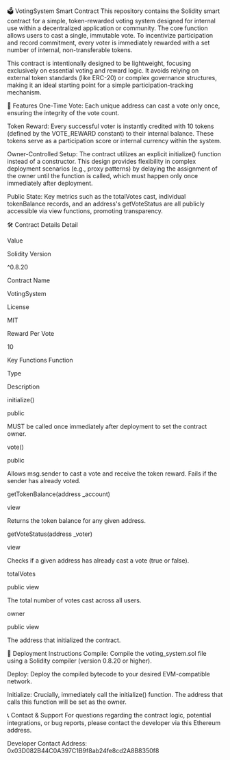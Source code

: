 🗳️ VotingSystem Smart Contract
This repository contains the Solidity smart contract for a simple, token-rewarded voting system designed for internal use within a decentralized application or community. The core function allows users to cast a single, immutable vote. To incentivize participation and record commitment, every voter is immediately rewarded with a set number of internal, non-transferable tokens.

This contract is intentionally designed to be lightweight, focusing exclusively on essential voting and reward logic. It avoids relying on external token standards (like ERC-20) or complex governance structures, making it an ideal starting point for a simple participation-tracking mechanism.

🌟 Features
One-Time Vote: Each unique address can cast a vote only once, ensuring the integrity of the vote count.

Token Reward: Every successful voter is instantly credited with 10 tokens (defined by the VOTE_REWARD constant) to their internal balance. These tokens serve as a participation score or internal currency within the system.

Owner-Controlled Setup: The contract utilizes an explicit initialize() function instead of a constructor. This design provides flexibility in complex deployment scenarios (e.g., proxy patterns) by delaying the assignment of the owner until the function is called, which must happen only once immediately after deployment.

Public State: Key metrics such as the totalVotes cast, individual tokenBalance records, and an address's getVoteStatus are all publicly accessible via view functions, promoting transparency.

🛠️ Contract Details
Detail

Value

Solidity Version

^0.8.20

Contract Name

VotingSystem

License

MIT

Reward Per Vote

10

Key Functions
Function

Type

Description

initialize()

public

MUST be called once immediately after deployment to set the contract owner.

vote()

public

Allows msg.sender to cast a vote and receive the token reward. Fails if the sender has already voted.

getTokenBalance(address _account)

view

Returns the token balance for any given address.

getVoteStatus(address _voter)

view

Checks if a given address has already cast a vote (true or false).

totalVotes

public view

The total number of votes cast across all users.

owner

public view

The address that initialized the contract.

🚀 Deployment Instructions
Compile: Compile the voting_system.sol file using a Solidity compiler (version 0.8.20 or higher).

Deploy: Deploy the compiled bytecode to your desired EVM-compatible network.

Initialize: Crucially, immediately call the initialize() function. The address that calls this function will be set as the owner.

📞 Contact & Support
For questions regarding the contract logic, potential integrations, or bug reports, please contact the developer via this Ethereum address.

Developer Contact Address: 0x03D082B44C0A397C1B9f8ab24fe8cd2A8B8350f8
